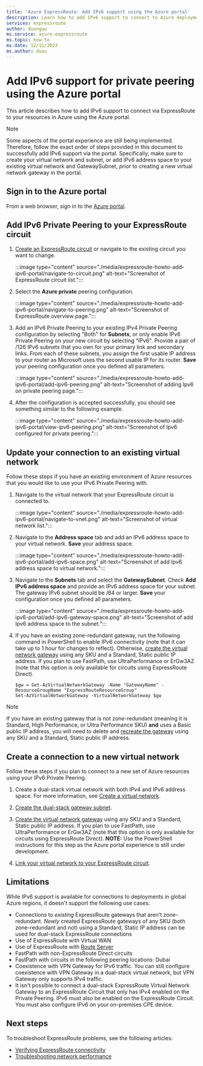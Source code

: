 ```yaml
---
title: 'Azure ExpressRoute: Add IPv6 support using the Azure portal'
description: Learn how to add IPv6 support to connect to Azure deployments using the Azure portal.
services: expressroute
author: duongau
ms.service: azure-expressroute
ms.topic: how-to
ms.date: 12/11/2023
ms.author: duau
---
```


# Add IPv6 support for private peering using the Azure portal

This article describes how to add IPv6 support to connect via ExpressRoute to your resources in Azure using the Azure portal.

>[!NOTE]
> Some aspects of the portal experience are still being implemented. Therefore, follow the exact order of steps provided in this document to successfully add IPv6 support via the portal. Specifically, make sure to create your virtual network and subnet, or add IPv6 address space to your existing virtual network and GatewaySubnet, *prior* to creating a new virtual network gateway in the portal.

## Sign in to the Azure portal

From a web browser, sign in to the [Azure portal](https://portal.azure.com).

## Add IPv6 Private Peering to your ExpressRoute circuit

1. [Create an ExpressRoute circuit](expressroute-howto-circuit-portal-resource-manager.md) or navigate to the existing circuit you want to change.

    :::image type="content" source="./media/expressroute-howto-add-ipv6-portal/navigate-to-circuit.png" alt-text="Screenshot of ExpressRoute circuit list.":::

1. Select the **Azure private** peering configuration.

    :::image type="content" source="./media/expressroute-howto-add-ipv6-portal/navigate-to-peering.png" alt-text="Screenshot of ExpressRoute overview page.":::

1. Add an IPv6 Private Peering to your existing IPv4 Private Peering configuration by selecting "Both" for **Subnets**, or only enable IPv6 Private Peering on your new circuit by selecting "IPv6". Provide a pair of /126 IPv6 subnets that you own for your primary link and secondary links. From each of these subnets, you assign the first usable IP address to your router as Microsoft uses the second usable IP for its router. **Save** your peering configuration once you defined all parameters.

    :::image type="content" source="./media/expressroute-howto-add-ipv6-portal/add-ipv6-peering.png" alt-text="Screenshot of adding Ipv6 on private peering page.":::

1. After the configuration is accepted successfully, you should see something similar to the following example.

    :::image type="content" source="./media/expressroute-howto-add-ipv6-portal/view-ipv6-peering.png" alt-text="Screenshot of Ipv6 configured for private peering.":::

## Update your connection to an existing virtual network

Follow these steps if you have an existing environment of Azure resources that you would like to use your IPv6 Private Peering with.

1. Navigate to the virtual network that your ExpressRoute circuit is connected to.

    :::image type="content" source="./media/expressroute-howto-add-ipv6-portal/navigate-to-vnet.png" alt-text="Screenshot of virtual network list.":::

1. Navigate to the **Address space** tab and add an IPv6 address space to your virtual network. **Save** your address space.

    :::image type="content" source="./media/expressroute-howto-add-ipv6-portal/add-ipv6-space.png" alt-text="Screenshot of add Ipv6 address space to virtual network.":::

1. Navigate to the **Subnets** tab and select the **GatewaySubnet**. Check **Add IPv6 address space** and provide an IPv6 address space for your subnet. The gateway IPv6 subnet should be /64 or larger. **Save** your configuration once you defined all parameters.

    :::image type="content" source="./media/expressroute-howto-add-ipv6-portal/add-ipv6-gateway-space.png" alt-text="Screenshot of add Ipv6 address space to the subnet.":::
    
1. If you have an existing zone-redundant gateway, run the following command in PowerShell to enable IPv6 connectivity (note that it can take up to 1 hour for changes to reflect). Otherwise, [create the virtual network gateway](./expressroute-howto-add-gateway-portal-resource-manager.md) using any SKU and a Standard, Static public IP address. If you plan to use FastPath, use UltraPerformance or ErGw3AZ (note that this option is only available for circuits using ExpressRoute Direct).

    ```azurepowershell-interactive
    $gw = Get-AzVirtualNetworkGateway -Name "GatewayName" -ResourceGroupName "ExpressRouteResourceGroup"
    Set-AzVirtualNetworkGateway -VirtualNetworkGateway $gw
    
>[!NOTE]
> If you have an existing gateway that is not zone-redundant (meaning it is Standard, High Performance, or Ultra Performance SKU)  **and** uses a Basic public IP address, you will need to delete and [recreate the gateway](expressroute-howto-add-gateway-portal-resource-manager.md#create-the-virtual-network-gateway) using any SKU and a Standard, Static public IP address.

## Create a connection to a new virtual network

Follow these steps if you plan to connect to a new set of Azure resources using your IPv6 Private Peering.

1. Create a dual-stack virtual network with both IPv4 and IPv6 address space. For more information, see [Create a virtual network](../virtual-network/quick-create-portal.md#create-a-virtual-network).

1. [Create the dual-stack gateway subnet](expressroute-howto-add-gateway-portal-resource-manager.md#create-the-gateway-subnet).

1. [Create the virtual network gateway](expressroute-howto-add-gateway-resource-manager.md) using any SKU and a Standard, Static public IP address. If you plan to use FastPath, use UltraPerformance or ErGw3AZ (note that this option is only available for circuits using ExpressRoute Direct). **NOTE:** Use the PowerShell instructions for this step as the Azure portal experience is still under development.

1. [Link your virtual network to your ExpressRoute circuit](expressroute-howto-linkvnet-portal-resource-manager.md).

## Limitations

While IPv6 support is available for connections to deployments in global Azure regions, it doesn't support the following use cases:

* Connections to *existing* ExpressRoute gateways that aren't zone-redundant. *Newly* created ExpressRoute gateways of any SKU (both zone-redundant and not) using  a Standard, Static IP address can be used for dual-stack ExpressRoute connections
* Use of ExpressRoute with Virtual WAN
* Use of ExpressRoute with [Route Server](../route-server/route-server-faq.md#does-azure-route-server-support-ipv6)
* FastPath with non-ExpressRoute Direct circuits
* FastPath with circuits in the following peering locations: Dubai
* Coexistence with VPN Gateway for IPv6 traffic. You can still configure coexistence with VPN Gateway in a dual-stack virtual network, but VPN Gateway only supports IPv4 traffic.
* It isn't possible to connect a dual-stack ExpressRoute Virtual Network Gateway to an ExpressRoute Circuit that only has IPv4 enabled on the Private Peering. IPv6 must also be enabled on the ExpressRoute Circuit. You must also configure IPv6 on your on-premises CPE device.

## Next steps

To troubleshoot ExpressRoute problems, see the following articles:

* [Verifying ExpressRoute connectivity](expressroute-troubleshooting-expressroute-overview.md)
* [Troubleshooting network performance](expressroute-troubleshooting-network-performance.md)
